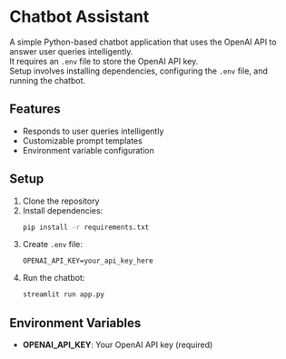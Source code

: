 # Chatbot Assistant

A simple Python-based chatbot application that uses the OpenAI API to answer user queries intelligently.  
It requires an `.env` file to store the OpenAI API key.  
Setup involves installing dependencies, configuring the `.env` file, and running the chatbot.

## Features
- Responds to user queries intelligently
- Customizable prompt templates
- Environment variable configuration

## Setup
1. Clone the repository
2. Install dependencies:  
   ```bash
   pip install -r requirements.txt
   ```
3. Create `.env` file:  
   ```
   OPENAI_API_KEY=your_api_key_here
   ```
4. Run the chatbot:  
   ```bash
   streamlit run app.py
   ```

## Environment Variables
- **OPENAI_API_KEY**: Your OpenAI API key (required)



